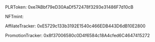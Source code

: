 PLRToken: 0xe7ABbf79eD30AaDf572478f3293e31486F7d10cB

NFTmint:  

AffilateTracker: 0xE5729c133b3192E1540c466EDB443D6dB10E2800

PromotionTracker: 0x8f37006580c0D4f6584c18A4cfed6C4647415272



